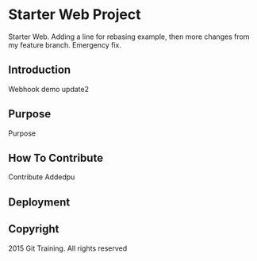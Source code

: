 # Starter Web Project
Starter Web. Adding a line for rebasing example, then more changes from my feature branch.
Emergency fix.

## Introduction
Webhook demo update2

## Purpose
Purpose

## How To Contribute
Contribute
Addedpu

## Deployment

## Copyright

2015 Git Training. All rights reserved